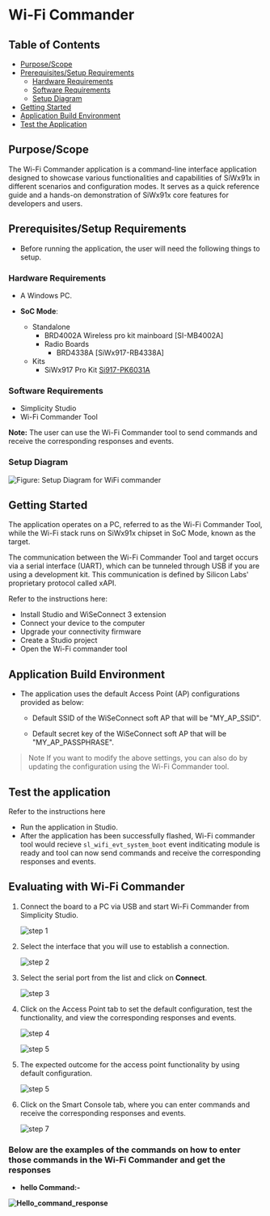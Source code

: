 # Wi-Fi Commander

## Table of Contents

- [Purpose/Scope](#purposescope) 
- [Prerequisites/Setup Requirements](#prerequisitessetup-requirements)
  - [Hardware Requirements](#hardware-requirements)
  - [Software Requirements](#software-requirements)
  - [Setup Diagram](#setup-diagram)
- [Getting Started](#getting-started)
- [Application Build Environment](#application-build-environment)
- [Test the Application](#test-the-application)

## Purpose/Scope

The Wi-Fi Commander application is a command-line interface application designed to showcase various functionalities and capabilities of SiWx91x in different scenarios and configuration modes. It serves as a quick reference guide and a hands-on demonstration of SiWx91x core features for developers and users.

## Prerequisites/Setup Requirements

- Before running the application, the user will need the following things to setup.

### Hardware Requirements

- A Windows PC.

- **SoC Mode**:
  - Standalone
    - BRD4002A Wireless pro kit mainboard [SI-MB4002A]
    - Radio Boards 
  	  - BRD4338A [SiWx917-RB4338A]
  - Kits
  	- SiWx917 Pro Kit [Si917-PK6031A](https://www.silabs.com/development-tools/wireless/wi-fi/siwx917-pro-kit?tab=overview)  	

### Software Requirements

- Simplicity Studio
- Wi-Fi Commander Tool

**Note:** The user can use the Wi-Fi Commander tool to send commands and receive the corresponding responses and events.

### Setup Diagram

![Figure: Setup Diagram for WiFi commander](resources/readme/wifi_commander_demo.png)

## Getting Started

The application operates on a PC, referred to as the Wi-Fi Commander Tool, while the Wi-Fi stack runs on SiWx91x chipset in SoC Mode, known as the target.

The communication between the Wi-Fi Commander Tool and target occurs via a serial interface (UART), which can be tunneled through USB if you are using a development kit. This communication is defined by Silicon Labs' proprietary protocol called xAPI.

Refer to the instructions here:

- Install Studio and WiSeConnect 3 extension
- Connect your device to the computer
- Upgrade your connectivity firmware
- Create a Studio project
- Open the Wi-Fi commander tool

## Application Build Environment

- The application uses the default Access Point (AP) configurations provided as below:

  - Default SSID of the WiSeConnect soft AP that will be "MY_AP_SSID".

  - Default secret key of the WiSeConnect soft AP that will be "MY_AP_PASSPHRASE".

> Note
> If you want to modify the above settings, you can also do by updating the configuration using the Wi-Fi Commander tool.

## Test the application

Refer to the instructions here

- Run the application in Studio.
- After the application has been successfully flashed, Wi-Fi commander tool would recieve `sl_wifi_evt_system_boot` event inditicating module is ready and tool can now send commands and receive the corresponding responses and events.

## Evaluating with Wi-Fi Commander

1. Connect the board to a PC via USB and start Wi-Fi Commander from Simplicity Studio.

   ![step 1](resources/readme/wifi_commander_launcher.png)

2. Select the interface that you will use to establish a connection.

   ![step 2](resources/readme/wifi_commander_connection_interface.png)

3. Select the serial port from the list and click on **Connect**.

   ![step 3](resources/readme/wifi_commander_serial_port.png)

4. Click on the Access Point tab to set the default configuration, test the functionality, and view the corresponding responses and events.

   ![step 4](resources/readme/wifi_commander_access_point.png)

   ![step 5](resources/readme/wifi_commander_ap_settings.png)

5. The expected outcome for the access point functionality by using default configuration.

   ![step 5](resources/readme/wifi_commander_ap_outcome.png)

6. Click on the Smart Console tab, where you can enter commands and receive the corresponding responses and events.

   ![step 7](resources/readme/wifi_commander_smart_console.png)


### Below are the examples of the commands on how to enter those commands in the Wi-Fi Commander and get the responses

- **hello Command:-** 

 **![Hello_command_response](resources/readme/wifi_commander_hello_command.png)**
